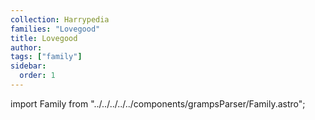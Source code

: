 ```yaml
---
collection: Harrypedia
families: "Lovegood"
title: Lovegood
author: 
tags: ["family"]
sidebar:
  order: 1
---
```

import Family from "../../../../../components/grampsParser/Family.astro";

<Family surn={frontmatter.surn} />

